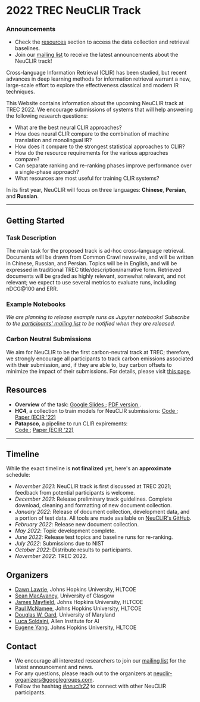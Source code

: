 # 2022 TREC NeuCLIR Track

<div id='mailing-list-banner'>
    <div id='inner-banner'>
    <h3 id='mailing-list-title'>Announcements</h3>
    <ul id='mailing-list-items'>
    <!-- <li>We are hosting two information sessions for potential partecipants! Join us on <b>Dec 14th at 9am EST</b> (<a href='https://dateful.com/eventlink/1346891686'>convert to your time zone</a>) or <b>9pm EST</b> (<a href='https://dateful.com/eventlink/2344208524'>convert to your time zone</a>). Please email the organizers at <a href='mailto:neuclir-organizers@googlegroups.com'>neuclir-organizers@googlegroups.com</a> to receive a Zoom meeting ID.</li>
    <div style='margin-bottom: .5em'></div> -->
    <li>Check the <a href='#resources'>resources</a> section to access the data collection and retrieval baselines.</li>
    <li>Join our <a href='https://groups.google.com/g/neuclir-participants'>mailing list</a> to receive the latest announcements about the NeuCLIR track!</li>
    </ul>
    </div>
</div>

Cross-language Information Retrieval (CLIR) has been studied, but recent advances in deep learning methods for information retrieval warrant a new, large-scale effort to explore the effectiveness classical and modern IR techniques.

This Website contains information about the upcoming NeuCLIR track at TREC 2022. We encourage submissions of systems that will help answering the following research questions:

- What are the best neural CLIR approaches?
- How does neural CLIR compare to the combination of machine translation and monolingual IR?
- How does it compare to the strongest statistical approaches to CLIR?
- How do the resource requirements for the various approaches compare?
- Can separate ranking and re-ranking phases improve performance over a single-phase approach?
- What resources are most useful for training CLIR systems?

In its first year, NeuCLIR will focus on three languages: **Chinese**, **Persian**, and **Russian**.

-------

## Getting Started

### Task Description

The main task for the proposed track is ad-hoc cross-language retrieval. Documents will be drawn from Common Crawl newswire, and will be written in Chinese, Russian, and Persian. Topics will be in English, and will be expressed in traditional TREC title/description/narrative form. Retrieved documents will be graded as highly relevant, somewhat relevant, and not relevant; we expect to use several metrics to evaluate runs, including nDCG@100 and ERR.

### Example Notebooks

*We are planning to release example runs as Jupyter notebooks! Subscribe to the [participants' mailing list](https://groups.google.com/g/neuclir-participants) to be notified when they are released.*

### Carbon Neutral Submissions

We aim for NeuCLIR to be the first carbon-neutral track at TREC; therefore, we strongly encourage all participants to track carbon emissions associated with their submission, and, if they are able to, buy carbon offsets to minimize the impact of their submissions. For details, please visit [this page](/carbon-tracking.html).

<!-- The development and test data created for [SCALE 2021](https://hltcoe.jhu.edu/research/scale/scale-2021/) (60 topics in Chinese and Persian, 40 topics in Russian) will soon be available to the track as development data with relevance judgments. Further, participants are welcome to use any related cross-language and non-English monolingual datasets have been made available (e.g., [CLIRMatrix](https://aclanthology.org/2020.emnlp-main.340/), [MLWIKIR](https://github.com/getalp/wikIR), and others). In addition, the SCALE 2021 effort produced translations of [MS MARCO](https://microsoft.github.io/msmarco/) into Chinese, Russian, and Persian. These translations should be freely redistributable. -->

## Resources

- **Overview** of the task: <a href='https://docs.google.com/presentation/d/1hMK1rsOamPaHtfnXuLljXb0FOW4HV4xxr-sOmoyD5UI/' title='link to Google slides'>Google Slides <i aria-hidden="true" class="fas fa-link"></i></a>;  <a href='/assets/pdf/neuclir-trec.pdf' title='link to PDF version of the slides'>PDF version <i aria-hidden="true" class="fas fa-file-pdf"></i></a>.
- **HC4**, a collection to train models for NeuCLIR submissions: <a href='https://github.com/hltcoe/HC4' title='link to github repository'>Code <i aria-hidden="true" class="fab fa-github"></i></a>;  <a href='https://arxiv.org/abs/2201.09992' title='link to arXiv paper detailing the HC4'>Paper (ECIR '22) <i aria-hidden="true" class="fas fa-file-alt"></i></a>
- **Patapsco**, a pipeline to run CLIR expirements: <br/> <a href='https://github.com/hltcoe/patapsco' title='link to github repository'>Code <i aria-hidden="true" class="fab fa-github"></i></a>;  <a href='https://arxiv.org/abs/2201.09996' title='link to arXiv paper detailing the HC4'>Paper (ECIR '22) <i aria-hidden="true" class="fas fa-file-alt"></i></a>

-------

## Timeline

While the exact timeline is **not finalized** yet, here's an **approximate** schedule:

- <div id="past"><i>November 2021</i>: NeuCLIR track is first discussed at TREC 2021; feedback from potential participants is welcome.</div>
- <div id="past"><i>December 2021</i>: Release preliminary track guidelines. Complete download, cleaning and formatting of new document collection.</div>
- *January 2022*: Release of document collection, development data, and a portion of test data. All tools are made available on [NeuCLIR's GitHub](https://github.com/NeuCLIR).
- *February 2022*: Release new document collection.
- *May 2022*: Topic development complete.
- *June 2022*: Release test topics and baseline runs for re-ranking.
- *July 2022*: Submissions due to NIST
- *October 2022*: Distribute results to participants.
- *November 2022*: TREC 2022.

## Organizers

- [Dawn Lawrie](https://hltcoe.jhu.edu/researcher/dawn-lawrie/), Johns Hopkins University, HLTCOE
- [Sean MacAvaney](https://macavaney.us/), University of Glasgow
- [James Mayfield](https://hltcoe.jhu.edu/researcher/james-mayfield/), Johns Hopkins University, HLTCOE
- [Paul McNamee](https://pmcnamee.net/), Johns Hopkins University, HLTCOE
- [Douglas W. Oard](https://ischool.umd.edu/about/directory/douglas-w-oard), University of Maryland
- [Luca Soldaini](https://soldaini.net), Allen Institute for AI
- [Eugene Yang](https://www.eugene.zone/), Johns Hopkins University, HLTCOE

## Contact

- We encourage all interested researchers to join our [mailing list](https://groups.google.com/g/neuclir-participants) for the latest announcement and news.
- For any questions, please reach out to the organizers at [neuclir-organizers@googlegroups.com](mailto:neuclir-organizers@googlegroups.com).
- Follow the hashtag <a href='https://twitter.com/search?q=%23neuclir22&src=typed_query' title='link to Google slides'><i aria-hidden="true" class="fab fa-twitter">#neuclir22</i></a> to connect with other NeuCLIR participants.

